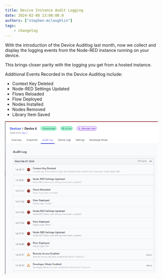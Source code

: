 ```yaml
---
title: Device Instance Audit Logging
date: 2024-02-08 13:00:00.0
authors: ["stephen-mclaughlin"]
tags:
    - changelog
---
```


With the introduction of the Device Auditlog last month, now we collect and display the logging events from the Node-RED instance running on your device.

This brings closer parity with the logging you get from a hosted instance.

Additional Events Recorded in the Device Auditlog include:

- Context Key Deleted
- Node-RED Settings Updated
- Flows Reloaded
- Flow Deployed
- Nodes Installed
- Nodes Removed
- Library Item Saved

![Device Audit log](./images/device-auditlog.png)